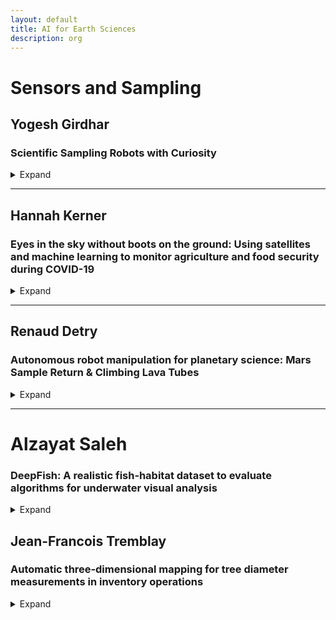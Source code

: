 ```yaml
---
layout: default
title: AI for Earth Sciences
description: org
---
```



# Sensors and Sampling
##  Yogesh Girdhar
### Scientific Sampling Robots with Curiosity
<details closed> <summary>Expand </summary>WARPLab's research focuses on both the science and systems of exploration robots in extreme, communication starved environments such as the deep sea. It aims to develop robotics and machine learning-based techniques to enable search, discovery, and mapping of natural phenomena that are difficult to observe and study due to various physical and information-theoretic challenges. 

WARPLab is headed by Yogesh Girdhar, and is part of the Deep Submergence Laboratory (DSL), and the Applied Ocean Physics & Engineering (AOPE) department at Woods Hole Oceanographic Institution.</details>

---

## Hannah Kerner
### Eyes in the sky without boots on the ground: Using satellites and machine learning to monitor agriculture and food security during COVID-19  
<details closed> <summary>Expand</summary>
Hannah Kerner is an Assistant Research Professor at the University of Maryland, College Park. Her research focuses on developing machine learning solutions for remote sensing applications in agricultural monitoring, food security, and Earth/planetary science. She is the Machine Learning Lead and U.S. Domestic Co-Lead for NASA Harvest, NASA’s food security initiative run out of the University of Maryland.
</details>

---

## Renaud Detry
### Autonomous robot manipulation for planetary science: Mars Sample Return & Climbing Lava Tubes
<details closed> <summary>Expand </summary>This talk will highlight work at NASA on robotic missions from a machine vision perspective. The discussion will focus on the science questions that NASA hopes to answer through returned samples from Mars and the challenges imposed on robotic systems used for scientific data collection. 

Renaud Detry is the group leader for the Perception Systems group at NASA's Jet Propulsion Laboratory (JPL). Detry earned his Master's and Ph.D. degrees in computer engineering and robot learning from ULiege in 2006 and 2010. He served as a postdoc at KTH and ULiege between 2011 and 2015, before joining the Robotics and Mobility Section at JPL in 2016. His research interests are perception and learning for manipulation, robot grasping, and mobility, for terrestrial and planetary applications. At JPL, Detry leads the machine-vision team of the Mars Sample Return surface mission, and he leads and contributes to a variety of research projects related to industrial robot manipulation, orbital image understanding, in-space assembly, and autonomous wheeled or legged mobility for Mars, Europa, and Enceladus. </details>

---

# Alzayat Saleh
### DeepFish: A realistic fish‑habitat dataset to evaluate algorithms for underwater visual analysis
<details closed> <summary>Expand </summary>Visual analysis of complex fish habitats is an important step towards sustainable fisheries for human consumption and environmental protection. Deep Learning methods have shown great promise for scene analysis when trained on large-scale datasets. However, current datasets for fish analysis tend to focus on the classification task within constrained, plain environments which do not capture the complexity of underwater fish habitats. To address this limitation, we present DeepFish as a benchmark suite with a large-scale dataset to train and test methods for several computer vision tasks. The dataset consists of approximately 40 thousand images collected underwater from 20 habitats in the marine-environments of tropical Australia. The dataset originally contained only classification labels. Thus, we collected point-level and segmentation labels to have a more comprehensive fish analysis benchmark. These labels enable models to learn to automatically monitor fish count, identify their locations, and estimate their sizes. Our experiments provide an in-depth analysis of the dataset characteristics, and the performance evaluation of several state-of-the-art approaches based on our benchmark. Although models pre-trained on ImageNet have successfully performed on this benchmark, there is still room for improvement. Therefore, this benchmark serves as a testbed to motivate further development in this challenging domain of underwater computer vision. </details>

## Jean-Francois Tremblay  
### Automatic three‐dimensional mapping for tree diameter measurements in inventory operations
<details closed> <summary>Expand </summary>Forestry is a major industry in many parts of the world, yet this potential domain of application area has been overlooked by the robotics community. For instance, forest inventory, a cornerstone of efficient and sustainable forestry, is still traditionally performed manually by qualified professionals. The lack of automation in this particular task, consisting chiefly of measuring tree attributes, limits its speed, and, therefore, the area that can be economically covered. To this effect, we propose to use recent advancements in three‐dimensional mapping approaches in forests to automatically measure tree diameters from mobile robot observations. While previous studies showed the potential for such technology, they lacked a rigorous analysis of diameter estimation methods in challenging and large‐scale forest environments. Here, we validated multiple diameter estimation methods, including two novel ones, in a new publicly‐available dataset which includes four different forest sites, 11 trajectories, totaling 1458 tree observations, and 14,000 m2. From our extensive validation, we concluded that our mapping method is usable in the context of automated forest inventory, with our best diameter estimation method yielding a root mean square error of 3.45 cm for our whole dataset and 2.04 cm in ideal conditions consisting of mature forest with well‐spaced trees. Furthermore, we release this dataset to the public (https://norlab.ulaval.ca/research/montmorencydataset), to spur further research in robotic forest inventories. Finally, stemming from this large‐scale experiment, we provide recommendations for future deployments of mobile robots in a forestry context.

Jean-François is a Ph.D. student at McGill’s Mobile Robotics Lab, under the supervision of prof. Dave Meger. He is interested in model-based RL for mobile robot navigation in unstructured environments such as forests, tundra or underwater.  Previously he was a masters student at the Northern Robotics Laboratory (Norlab), working on lidar mapping and perception for forestry applications.</details>
